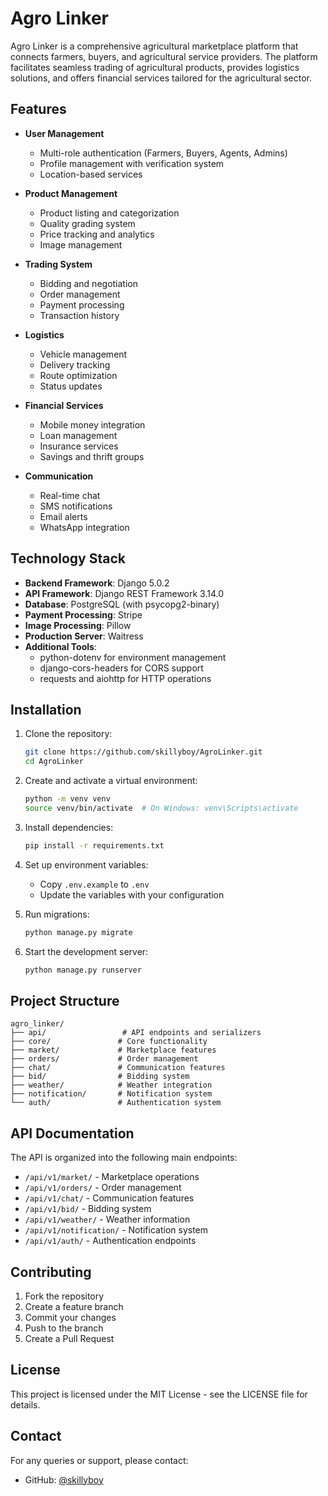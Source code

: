 # Agro Linker

Agro Linker is a comprehensive agricultural marketplace platform that connects farmers, buyers, and agricultural service providers. The platform facilitates seamless trading of agricultural products, provides logistics solutions, and offers financial services tailored for the agricultural sector.

## Features

- **User Management**
  - Multi-role authentication (Farmers, Buyers, Agents, Admins)
  - Profile management with verification system
  - Location-based services

- **Product Management**
  - Product listing and categorization
  - Quality grading system
  - Price tracking and analytics
  - Image management

- **Trading System**
  - Bidding and negotiation
  - Order management
  - Payment processing
  - Transaction history

- **Logistics**
  - Vehicle management
  - Delivery tracking
  - Route optimization
  - Status updates

- **Financial Services**
  - Mobile money integration
  - Loan management
  - Insurance services
  - Savings and thrift groups

- **Communication**
  - Real-time chat
  - SMS notifications
  - Email alerts
  - WhatsApp integration

## Technology Stack

- **Backend Framework**: Django 5.0.2
- **API Framework**: Django REST Framework 3.14.0
- **Database**: PostgreSQL (with psycopg2-binary)
- **Payment Processing**: Stripe
- **Image Processing**: Pillow
- **Production Server**: Waitress
- **Additional Tools**:
  - python-dotenv for environment management
  - django-cors-headers for CORS support
  - requests and aiohttp for HTTP operations

## Installation

1. Clone the repository:
   ```bash
   git clone https://github.com/skillyboy/AgroLinker.git
   cd AgroLinker
   ```

2. Create and activate a virtual environment:
   ```bash
   python -m venv venv
   source venv/bin/activate  # On Windows: venv\Scripts\activate
   ```

3. Install dependencies:
   ```bash
   pip install -r requirements.txt
   ```

4. Set up environment variables:
   - Copy `.env.example` to `.env`
   - Update the variables with your configuration

5. Run migrations:
   ```bash
   python manage.py migrate
   ```

6. Start the development server:
   ```bash
   python manage.py runserver
   ```

## Project Structure

```
agro_linker/
├── api/                 # API endpoints and serializers
├── core/               # Core functionality
├── market/             # Marketplace features
├── orders/             # Order management
├── chat/               # Communication features
├── bid/                # Bidding system
├── weather/            # Weather integration
├── notification/       # Notification system
└── auth/               # Authentication system
```

## API Documentation

The API is organized into the following main endpoints:

- `/api/v1/market/` - Marketplace operations
- `/api/v1/orders/` - Order management
- `/api/v1/chat/` - Communication features
- `/api/v1/bid/` - Bidding system
- `/api/v1/weather/` - Weather information
- `/api/v1/notification/` - Notification system
- `/api/v1/auth/` - Authentication endpoints

## Contributing

1. Fork the repository
2. Create a feature branch
3. Commit your changes
4. Push to the branch
5. Create a Pull Request

## License

This project is licensed under the MIT License - see the LICENSE file for details.

## Contact

For any queries or support, please contact:
- GitHub: [@skillyboy](https://github.com/skillyboy) 
